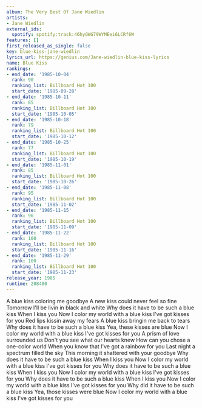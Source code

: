```yaml
---
album: The Very Best Of Jane Wiedlin
artists:
- Jane Wiedlin
external_ids:
  spotify: spotify:track:46hyGWG79WYMEei6LCRf6W
features: []
first_released_as_single: false
key: blue-kiss-jane-wiedlin
lyrics_url: https://genius.com/Jane-wiedlin-blue-kiss-lyrics
name: Blue Kiss
rankings:
- end_date: '1985-10-04'
  rank: 90
  ranking_list: Billboard Hot 100
  start_date: '1985-09-28'
- end_date: '1985-10-11'
  rank: 85
  ranking_list: Billboard Hot 100
  start_date: '1985-10-05'
- end_date: '1985-10-18'
  rank: 79
  ranking_list: Billboard Hot 100
  start_date: '1985-10-12'
- end_date: '1985-10-25'
  rank: 77
  ranking_list: Billboard Hot 100
  start_date: '1985-10-19'
- end_date: '1985-11-01'
  rank: 85
  ranking_list: Billboard Hot 100
  start_date: '1985-10-26'
- end_date: '1985-11-08'
  rank: 95
  ranking_list: Billboard Hot 100
  start_date: '1985-11-02'
- end_date: '1985-11-15'
  rank: 96
  ranking_list: Billboard Hot 100
  start_date: '1985-11-09'
- end_date: '1985-11-22'
  rank: 100
  ranking_list: Billboard Hot 100
  start_date: '1985-11-16'
- end_date: '1985-11-29'
  rank: 100
  ranking_list: Billboard Hot 100
  start_date: '1985-11-23'
release_year: 1985
runtime: 208400
---
```

A blue kiss coloring me goodbye
A new kiss could never feel so fine
Tomorrow I'll be livin in black and white
Why does it have to be such a blue kiss
When I kiss you
Now I color my world with a blue kiss
I've got kisses for you
Red lips kissin away my fears
A blue kiss bringin me back to tears
Why does it have to be such a blue kiss
Yea, these kisses are blue
Now I color my world with a blue kiss
I've got kisses for you
A prism of love surrounded us
Don't you see what our hearts knew
How can you chose a one-color world
When you know that I've got a rainbow for you
Last night a spectrum filled the sky
This morning it shattered with your goodbye
Why does it have to be such a blue kiss
When I kiss you
Now I color my world with a blue kiss
I've got kisses for you
Why does it have to be such a blue kiss
When I kiss you
Now I color my world with a blue kiss
I've got kisses for you
Why does it have to be such a blue kiss
When I kiss you
Now I color my world with a blue kiss
I've got kisses for you
Why did it have to be such a blue kiss
Yea, those kisses were blue
Now I color my world with a blue kiss
I've got kisses for you
